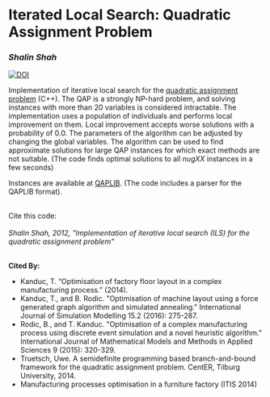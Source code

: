 <h1>Iterated Local Search: Quadratic Assignment Problem</h1>

<i><h3>Shalin Shah</h3></i>
<a href="https://zenodo.org/badge/latestdoi/134310524"><img src="https://zenodo.org/badge/134310524.svg" alt="DOI"></a>

<p>
Implementation of iterative local search for the <a href="http://en.wikipedia.org/wiki/Quadratic_assignment_problem">quadratic assignment problem</a> (C++). The QAP is a
strongly NP-hard problem, and solving instances with more than 20 variables is considered intractable.
The implementation uses a population of individuals and performs local improvement on them.
Local improvement accepts worse solutions with a probability of 0.0. The parameters of the algorithm
can be adjusted by changing the global variables. The algorithm can be used to find approximate solutions
for large QAP instances for which exact methods are not suitable. (The code finds optimal solutions to all <i>nugXX</i> instances in a few seconds)
</p>
Instances are available at <a href="http://www.opt.math.tu-graz.ac.at/qaplib/">QAPLIB</a>. 
(The code includes a parser for the QAPLIB format).
<br><br>
<p>Cite this code:
<br><br>
<i>Shalin Shah, 2012, "Implementation of iterative local search (ILS) for the quadratic assignment problem"</i></p>

<br><b>Cited By:</b><ul><li>Kanduc, T. “Optimisation of factory floor layout in a complex manufacturing process.” (2014).</li><li>Kanduc, T., and B. Rodic. "Optimisation of machine layout using a force generated graph algorithm and simulated annealing." International Journal of Simulation Modelling 15.2 (2016): 275-287.</li><li>Rodic, B., and T. Kanduc. "Optimisation of a complex manufacturing process using discrete event simulation and a novel heuristic algorithm." International Journal of Mathematical Models and Methods in Applied Sciences 9 (2015): 320-329.</li><li>Truetsch, Uwe. A semidefinite programming based branch-and-bound framework for the quadratic assignment problem. CentER, Tilburg University, 2014.</li><li>Manufacturing processes optimisation in a furniture factory (ITIS 2014)</ul></li><br>
